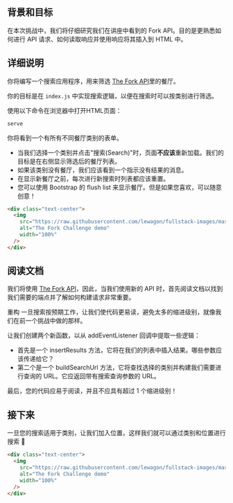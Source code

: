 ## 背景和目标

在本次挑战中，我们将仔细研究我们在讲座中看到的 Fork API。目的是更熟悉如何进行 API 请求、如何读取响应并使用响应将其插入到 HTML 中。

## 详细说明

你将编写一个搜索应用程序，用来筛选 [The Fork API](https://the-fork-api.students.lewagon.co/)里的餐厅。

你的目标是在 `index.js` 中实现搜索逻辑，以便在搜索时可以按类别进行筛选。

使用以下命令在浏览器中打开HTML页面：

```bash
serve
```

你将看到一个有所有不同餐厅类别的表单。

- 当我们选择一个类别并点击"搜索(Search)"时，页面**不应该**重新加载。我们的目标是在右侧显示筛选后的餐厅列表。
- 如果该类别没有餐厅，我们应该看到一个指示没有结果的消息。
- 在显示新餐厅之前，每次进行新搜索时列表都应该重置。
- 您可以使用 Bootstrap 的 flush list 来显示餐厅。但是如果您喜欢，可以随意创意！

```html
<div class="text-center">
  <img
    src="https://raw.githubusercontent.com/lewagon/fullstack-images/master/frontend/the-fork-challenge-1.png"
    alt="The Fork Challenge demo"
    width="100%"
  />
</div>
```

## 阅读文档

我们将使用 [The Fork API](https://the-fork-api)，因此，当我们使用新的 API 时，首先阅读文档以找到我们需要的端点并了解如何构建请求非常重要。

重构
一旦搜索按预期工作，让我们使代码更易读，避免太多的缩进级别，就像我们在前一个挑战中做的那样。

让我们创建两个新函数，以从 addEventListener 回调中提取一些逻辑：

- 首先是一个 insertResults 方法，它将在我们的列表中插入结果。哪些参数应该传递给它？
- 第二个是一个 buildSearchUrl 方法，它将查找选择的类别并构建我们需要进行查询的 URL。它应返回带有搜索查询参数的 URL。

最后，您的代码应易于阅读，并且不应具有超过 1 个缩进级别！

## 接下来

一旦您的搜索适用于类别，让我们加入位置，这样我们就可以通过类别和位置进行搜索 🎉

```html
<div class="text-center">
  <img
    src="https://raw.githubusercontent.com/lewagon/fullstack-images/master/frontend/the-fork-challenge-2.png"
    alt="The Fork Challenge demo"
    width="100%"
  />
</div>
```
